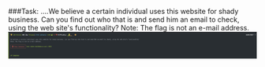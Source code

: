 ###Task:
....We believe a certain individual uses this website for shady business. Can you find out who that is and send him an email to check, using the web site's functionality?
Note: The flag is not an e-mail address.
![img](https://github.com/Zulbukharov/CTF/blob/master/hdc/img/1.png "1")

